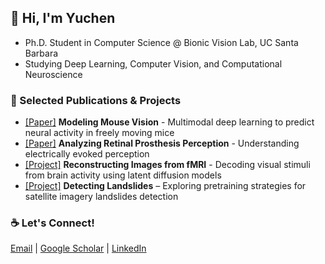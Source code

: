 ## 👋 Hi, I'm Yuchen  
- Ph.D. Student in Computer Science @ Bionic Vision Lab, UC Santa Barbara  
- Studying Deep Learning, Computer Vision, and Computational Neuroscience

### 🔬 Selected Publications & Projects  
- [[Paper]](https://proceedings.neurips.cc/paper_files/paper/2023/hash/31a19921acd38cdf7a8c86ec032cef2d-Abstract-Conference.html) **Modeling Mouse Vision** - Multimodal deep learning to predict neural activity in freely moving mice
- [[Paper]](https://iopscience.iop.org/article/10.1088/1741-2552/ad31c4/meta) **Analyzing Retinal Prosthesis Perception** - Understanding electrically evoked perception
- [[Project]](https://github.com/subawocit/cs292f) **Reconstructing Images from fMRI** - Decoding visual stimuli from brain activity using latent diffusion models
- [[Project]](https://github.com/subawocit/cs291k) **Detecting Landslides** – Exploring pretraining strategies for satellite imagery landslides detection

### ☕ Let's Connect!
[Email](mailto:yuchenhou@ucsb.edu?subject=[GitHub]) | [Google Scholar](https://scholar.google.com/citations?user=9JT3J6gAAAAJ&hl=en) | [LinkedIn](https://www.linkedin.com/in/yuchen-hou-b95083205/) 
  
<!--
**subawocit/subawocit** is a ✨ _special_ ✨ repository because its `README.md` (this file) appears on your GitHub profile.

Here are some ideas to get you started:

- 🔭 I’m currently working on ...
- 🌱 I’m currently learning ...
- 👯 I’m looking to collaborate on ...
- 🤔 I’m looking for help with ...
- 💬 Ask me about ...
- 📫 How to reach me: ...
- 😄 Pronouns: ...
- ⚡ Fun fact: ...
-->
